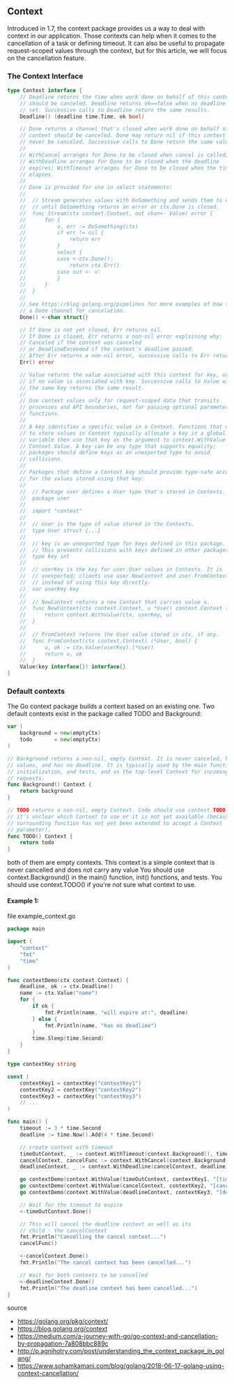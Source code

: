## Context

Introduced in 1.7, the context package provides us a way to deal with context in our application. Those contexts can help when it comes to the cancellation of a task or defining timeout. It can also be useful to propagate request-scoped values through the context, but for this article, we will focus on the cancellation feature.

### The Context Interface

```go
type Context interface {
	// Deadline returns the time when work done on behalf of this context
	// should be canceled. Deadline returns ok==false when no deadline is
	// set. Successive calls to Deadline return the same results.
	Deadline() (deadline time.Time, ok bool)

	// Done returns a channel that's closed when work done on behalf of this
	// context should be canceled. Done may return nil if this context can
	// never be canceled. Successive calls to Done return the same value.
	//
	// WithCancel arranges for Done to be closed when cancel is called;
	// WithDeadline arranges for Done to be closed when the deadline
	// expires; WithTimeout arranges for Done to be closed when the timeout
	// elapses.
	//
	// Done is provided for use in select statements:
	//
	//  // Stream generates values with DoSomething and sends them to out
	//  // until DoSomething returns an error or ctx.Done is closed.
	//  func Stream(ctx context.Context, out chan<- Value) error {
	//  	for {
	//  		v, err := DoSomething(ctx)
	//  		if err != nil {
	//  			return err
	//  		}
	//  		select {
	//  		case <-ctx.Done():
	//  			return ctx.Err()
	//  		case out <- v:
	//  		}
	//  	}
	//  }
	//
	// See https://blog.golang.org/pipelines for more examples of how to use
	// a Done channel for cancelation.
	Done() <-chan struct{}

	// If Done is not yet closed, Err returns nil.
	// If Done is closed, Err returns a non-nil error explaining why:
	// Canceled if the context was canceled
	// or DeadlineExceeded if the context's deadline passed.
	// After Err returns a non-nil error, successive calls to Err return the same error.
	Err() error

	// Value returns the value associated with this context for key, or nil
	// if no value is associated with key. Successive calls to Value with
	// the same key returns the same result.
	//
	// Use context values only for request-scoped data that transits
	// processes and API boundaries, not for passing optional parameters to
	// functions.
	//
	// A key identifies a specific value in a Context. Functions that wish
	// to store values in Context typically allocate a key in a global
	// variable then use that key as the argument to context.WithValue and
	// Context.Value. A key can be any type that supports equality;
	// packages should define keys as an unexported type to avoid
	// collisions.
	//
	// Packages that define a Context key should provide type-safe accessors
	// for the values stored using that key:
	//
	// 	// Package user defines a User type that's stored in Contexts.
	// 	package user
	//
	// 	import "context"
	//
	// 	// User is the type of value stored in the Contexts.
	// 	type User struct {...}
	//
	// 	// key is an unexported type for keys defined in this package.
	// 	// This prevents collisions with keys defined in other packages.
	// 	type key int
	//
	// 	// userKey is the key for user.User values in Contexts. It is
	// 	// unexported; clients use user.NewContext and user.FromContext
	// 	// instead of using this key directly.
	// 	var userKey key
	//
	// 	// NewContext returns a new Context that carries value u.
	// 	func NewContext(ctx context.Context, u *User) context.Context {
	// 		return context.WithValue(ctx, userKey, u)
	// 	}
	//
	// 	// FromContext returns the User value stored in ctx, if any.
	// 	func FromContext(ctx context.Context) (*User, bool) {
	// 		u, ok := ctx.Value(userKey).(*User)
	// 		return u, ok
	// 	}
	Value(key interface{}) interface{}
}
```

### Default contexts

The Go context package builds a context based on an existing one. Two default contexts exist in the package called TODO and Background:

```go
var (
	background = new(emptyCtx)
	todo       = new(emptyCtx)
)

// Background returns a non-nil, empty Context. It is never canceled, has no
// values, and has no deadline. It is typically used by the main function,
// initialization, and tests, and as the top-level Context for incoming
// requests.
func Background() Context {
	return background
}

// TODO returns a non-nil, empty Context. Code should use context.TODO when
// it's unclear which Context to use or it is not yet available (because the
// surrounding function has not yet been extended to accept a Context
// parameter).
func TODO() Context {
	return todo
}
```

both of them are empty contexts. This context is a simple context that is never cancelled and does not carry any value
You should use context.Background() in the main() function, init() functions, and tests.
You should use context.TODO() if you're not sure what context to use.

#### Example 1:

file example_context.go

```go
package main

import (
	"context"
	"fmt"
	"time"
)

func contextDemo(ctx context.Context) {
	deadline, ok := ctx.Deadline()
	name := ctx.Value("name")
	for {
		if ok {
			fmt.Println(name, "will expire at:", deadline)
		} else {
			fmt.Println(name, "has no deadline")
		}
		time.Sleep(time.Second)
	}
}

type contextKey string

const (
	contextKey1 = contextKey("contextKey1")
	contextKey2 = contextKey("contextKey2")
	contextKey3 = contextKey("contextKey3")
	// ...
)

func main() {
	timeout := 3 * time.Second
	deadline := time.Now().Add(4 * time.Second)

	// create context with timeout
	timeOutContext, _ := context.WithTimeout(context.Background(), timeout)
	cancelContext, cancelFunc := context.WithCancel(context.Background())
	deadlineContext, _ := context.WithDeadline(cancelContext, deadline)

	go contextDemo(context.WithValue(timeOutContext, contextKey1, "[timeoutContext]"))
	go contextDemo(context.WithValue(cancelContext, contextKey2, "[cancelContext]"))
	go contextDemo(context.WithValue(deadlineContext, contextKey3, "[deadlineContext]"))

	// Wait for the timeout to expire
	<-timeOutContext.Done()

	// This will cancel the deadline context as well as its
	// child - the cancelContext
	fmt.Println("Cancelling the cancel context...")
	cancelFunc()

	<-cancelContext.Done()
	fmt.Println("The cancel context has been cancelled...")

	// Wait for both contexts to be cancelled
	<-deadlineContext.Done()
	fmt.Println("The deadline context has been cancelled...")
}
```

source

- https://golang.org/pkg/context/
- https://blog.golang.org/context
- https://medium.com/a-journey-with-go/go-context-and-cancellation-by-propagation-7a808bbc889c
- http://p.agnihotry.com/post/understanding_the_context_package_in_golang/
- https://www.sohamkamani.com/blog/golang/2018-06-17-golang-using-context-cancellation/
